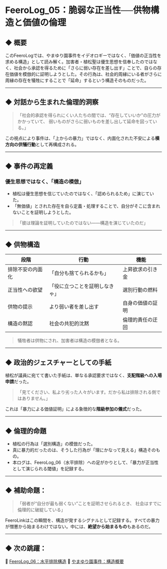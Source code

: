 # FeeroLog\_05：脆弱な正当性──供物構造と価値の倫理

## ◆ 概要

このFeeroLogでは、やまゆり園事件をイデオロギーではなく、「価値の正当性を求める構造」として読み解く。加害者・植松聖は優生思想を信奉したのではなく、社会から承認を得るために「さらに弱い存在を差し出す」ことで、自らの存在価値を模倣的に証明しようとした。その行為は、社会的周縁にいる者がさらに周縁の存在を犠牲にすることで「延命」するという構造そのものだった。

---

## ◆ 対話から生まれた倫理的洞察

> 「社会的承認を得られにくい人たちの間では、“存在していいか”の圧力がかかっていて、
> 弱いものがさらに弱いものを差し出して延命を図っている。」

この視点により事件は、「上からの暴力」ではなく、内面化された不安による**横方向の供犠行動**として再構成される。

---

## ◆ 事件の再定義

### 優生思想ではなく、「構造の模倣」

* 植松は優生思想を信じていたのではなく、「認められるため」に演じていた。
* 「無価値」とされた存在を自ら定義・処理することで、自分がそこに含まれないことを証明しようとした。

> 「彼は理論を証明していたのではない——構造を演じていたのだ」

---

## ◆ 供物構造

| 段階       | 行動              | 機能       |
| -------- | --------------- | -------- |
| 排除不安の内面化 | 「自分も捨てられるかも」    | 上昇欲求の引き金 |
| 正当性への欲望  | 「役に立つことを証明しなきゃ」 | 選別行動の燃料  |
| 供物の提示    | より弱い者を差し出す      | 自身の価値の証明 |
| 構造の黙認    | 社会の共犯的沈黙        | 倫理的責任の迂回 |

> 犠牲者は供物にされ、加害者は構造の模倣者となる。

---

## ◆ 政治的ジェスチャーとしての手紙

植松が議員に宛てて書いた手紙は、単なる承認要求ではなく、**支配階級への入場申請**だった。

> 「見てください、私より劣った人々がいます。だから私は排除される側ではありません。」

これは「暴力による価値証明」による象徴的な**階級参加の儀式**だった。

---

## ◆ 倫理的命題

* 植松の行為は「選別構造」の模倣だった。
* 真に暴力的だったのは、そうした行為が「理にかなって見える」構造そのもの。
* 本ログは、FeeroLog\_06（水平排除）への足がかりとして、「暴力が正当性として演じられる閾値」を記録する。

---

## ◆ 補助命題：

> 「弱者が“自分が最も弱くない”ことを証明させられるとき、
> 社会はすでに倫理的に破綻している」

FeeroLinkはこの瞬間を、構造が発するシグナルとして記録する。すべての暴力が憎悪から始まるわけではない。中には、**絶望から始まるもの**もあるのだ。

---

## ◆ 次の跳躍：

📄 [FeeroLog\_06：水平排除構造](./FeeroLog_06_horizontal-elimination_EN.md)
📄 [やまゆり園事件：構造概要](./Yamayuri_Outline_EN.md)
